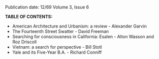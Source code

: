 Publication date: 12/69
Volume 3, Issue 6

**TABLE OF CONTENTS:**
- American Architecture and Urbanism: a review - Alexander Garvin
- The Fourteenth Street Swatter - David Freeman
- Searching for consciousness in California: Esalen - Alton Wasson and Roz Driscoll
- Vietnam: a search for perspective - Bill Stotl
- Yale and its Five-Year B.A. - Richard Conniff


